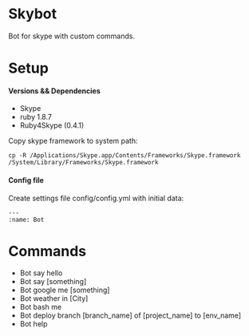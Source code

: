 # Skybot

Bot for skype with custom commands.

# Setup

#### Versions && Dependencies
* Skype
* ruby 1.8.7
* Ruby4Skype (0.4.1)

Copy skype framework to system path:

    cp -R /Applications/Skype.app/Contents/Frameworks/Skype.framework /System/Library/Frameworks/Skype.framework

#### Config file

Create settings file config/config.yml with initial data:

    ---
    :name: Bot

# Commands

- Bot say hello
- Bot say [something]
- Bot google me [something]
- Bot weather in [City]
- Bot bash me
- Bot deploy branch [branch_name] of [project_name] to [env_name]
- Bot help
